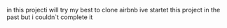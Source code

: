 in this projecti will try my best to clone airbnb
ive startet this project in the past but i couldn`t complete it


